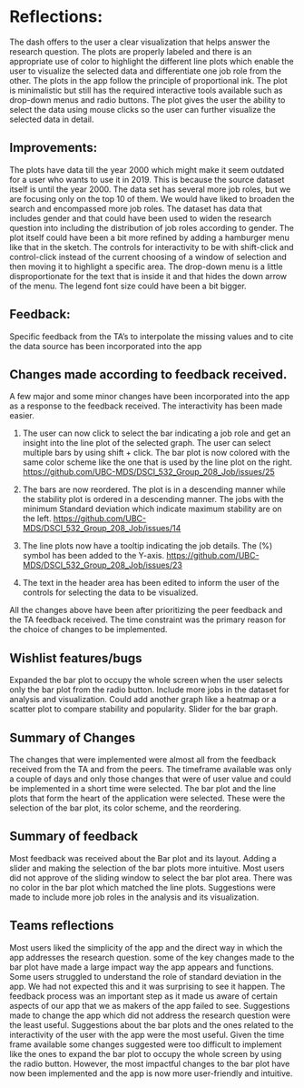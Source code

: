 # Reflections:
The dash offers to the user a clear visualization that helps answer the research question. The plots are properly labeled and there is an appropriate use of color to highlight the different line plots which enable the user to visualize the selected data and differentiate one job role from the other.
The plots in the app follow the principle of proportional ink. The plot is minimalistic but still has the required interactive tools available such as drop-down menus and radio buttons. The plot gives the user the ability to select the data using mouse clicks so the user can further visualize the selected data in detail.  

## Improvements:  
The plots have data till the year 2000 which might make it seem outdated for a user who wants to use it in 2019.
This is because the source dataset itself is until the year 2000.
The data set has several more job roles, but we are focusing only on the top 10 of them. We would have liked to broaden the search and encompassed more job roles. The dataset has data that includes gender and that could have been used to widen the research question into including the distribution of job roles according to gender.
The plot itself could have been a bit more refined by adding a hamburger menu like that in the sketch. The controls for interactivity to be with shift-click and control-click instead of the current choosing of a window of selection and then moving it to highlight a specific area. The drop-down menu is a little disproportionate for the text that is inside it and that hides the down arrow of the menu. The legend font size could have been a bit bigger.  

## Feedback:
Specific feedback from the TA’s to interpolate the missing values and to cite the data source has been incorporated into the app 


## Changes made according to feedback received.
A few major and some minor changes have been incorporated into the app as a response to the feedback received. The interactivity has been made easier.  

1. The user can now click to select the bar indicating a job role and get an insight into the line plot of the selected graph. The user can select multiple bars by using shift + click. The bar plot is now colored with the same color scheme like the one that is used by the line plot on the right.  
https://github.com/UBC-MDS/DSCI_532_Group_208_Job/issues/25

2. The bars are now reordered. The plot is in a descending manner while the stability plot is ordered in a descending manner. The jobs with the minimum Standard deviation which indicate maximum stability are on the left. https://github.com/UBC-MDS/DSCI_532_Group_208_Job/issues/14

3. The line plots now have a tooltip indicating the job details. The (%) symbol has been added to the Y-axis. https://github.com/UBC-MDS/DSCI_532_Group_208_Job/issues/23

4. The text in the header area has been edited to inform the user of the controls for selecting the data to be visualized.


All the changes above have been after prioritizing the peer feedback and the TA feedback received. The time constraint was the primary reason for the choice of changes to be implemented.

## Wishlist features/bugs
Expanded the bar plot to occupy the whole screen when the user selects only the bar plot from the radio button.
Include more jobs in the dataset for analysis and visualization.
Could add another graph like a heatmap or a scatter plot to compare stability and popularity.
Slider for the bar graph.

## Summary of Changes
The changes that were implemented were almost all from the feedback received from the TA and from the peers. The timeframe available was only a couple of days and only those changes that were of user value and could be implemented in a short time were selected. The bar plot and the line plots that form the heart of the application were selected. These were the selection of the bar plot, its color scheme, and the reordering.

## Summary of feedback
Most feedback was received about the Bar plot and its layout. Adding a slider and making the selection of the bar plots more intuitive. Most users did not approve of the sliding window to select the bar plot area. There was no color in the bar plot which matched the line plots. Suggestions were made to include more job roles in the analysis and its visualization.

## Teams reflections
Most users liked the simplicity of the app and the direct way in which the app addresses the research question. some of the key changes made to the bar plot have made a large impact way the app appears and functions. Some users struggled to understand the role of standard deviation in the app. We had not expected this and it was surprising to see it happen. The feedback process was an important step as it made us aware of certain aspects of our app that we as makers of the app failed to see. Suggestions made to change the app which did not address the research question were the least useful. Suggestions about the bar plots and the ones related to the interactivity of the user with the app were the most useful. Given the time frame available some changes suggested were too difficult to implement like the ones to expand the bar plot to occupy the whole screen by using the radio button. However, the most impactful changes to the bar plot have now been implemented and the app is now more user-friendly and intuitive.